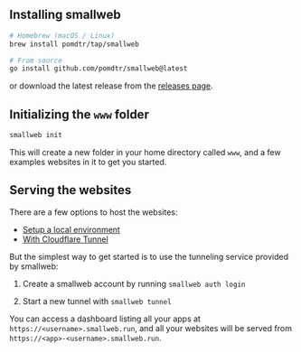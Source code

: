 ## Installing smallweb

```bash
# Homebrew (macOS / Linux)
brew install pomdtr/tap/smallweb

# From source
go install github.com/pomdtr/smallweb@latest
```

or download the latest release from the [releases page](https://github.com/pomdtr/smallweb/releases).

## Initializing the `www` folder

```bash
smallweb init
```

This will create a new folder in your home directory called `www`, and a few examples websites in it to get you started.

## Serving the websites

There are a few options to host the websites:

- [Setup a local environment](./localhost/localhost.md)
- [With Cloudflare Tunnel](./cloudflare/tunnel.md)

But the simplest way to get started is to use the tunneling service provided by smallweb:

1. Create a smallweb account by running `smallweb auth login`

2. Start a new tunnel with `smallweb tunnel`

You can access a dashboard listing all your apps at `https://<username>.smallweb.run`, and all your websites will be served from `https://<app>-<username>.smallweb.run`.
